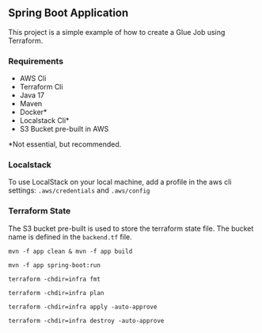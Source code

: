 ## Spring Boot Application
This project is a simple example of how to create a Glue Job using Terraform. 

### Requirements
- AWS Cli
- Terraform Cli
- Java 17
- Maven
- Docker*
- Localstack Cli*
- S3 Bucket pre-built in AWS

*Not essential, but recommended.

### Localstack
To use LocalStack on your local machine, add a profile in the aws cli settings: `.aws/credentials` and `.aws/config`

### Terraform State
The S3 bucket pre-built is used to store the terraform state file. The bucket name is defined in the `backend.tf` file.

```shell
mvn -f app clean & mvn -f app build
```

```shell
mvn -f app spring-boot:run
```

```shell
terraform -chdir=infra fmt
```

```shell
terraform -chdir=infra plan
```

```shell
terraform -chdir=infra apply -auto-approve
```

```shell
terraform -chdir=infra destroy -auto-approve
```
